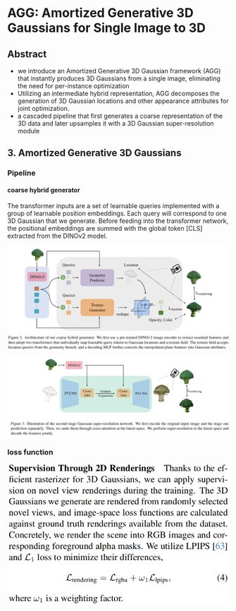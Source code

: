 # AGG: Amortized Generative 3D Gaussians for Single Image to 3D

## Abstract

* we introduce an Amortized Generative 3D Gaussian framework (AGG) that instantly produces 3D Gaussians from a single image, eliminating the need for per-instance optimization
* Utilizing an intermediate hybrid representation, AGG decomposes the generation of 3D Gaussian locations and other appearance attributes for joint optimization.
* a cascaded pipeline that first generates a coarse representation of the 3D data and later upsamples it with a 3D Gaussian super-resolution module

## 3. Amortized Generative 3D Gaussians

### Pipeline

#### coarse hybrid generator

The transformer inputs are a set of learnable queries implemented with a group of learnable position embeddings. Each query will correspond to one 3D Gaussian that we generate. Before feeding into the transformer network, the positional embeddings are summed with the global token [CLS] extracted from the DINOv2 model.

![image-20240226011538974](./images/image-20240226011538974.png)

![image-20240226014338357](./images/image-20240226014338357.png)

### loss function

![image-20240226014300137](./images/image-20240226014300137.png)